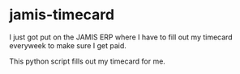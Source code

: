 # jamis-timecard

I just got put on the JAMIS ERP where I have to fill out my timecard everyweek to make sure I get paid.

This python script fills out my timecard for me.
